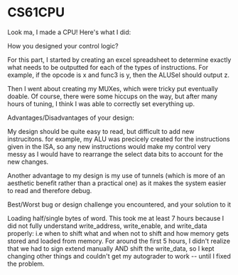 # CS61CPU

Look ma, I made a CPU! Here's what I did:

How you designed your control logic?

For this part, I started by creating an excel spreadsheet to determine exactly what needs to be outputted for each of the types of instructions. For example, if the opcode is x and func3 is y, then the ALUSel should output z.

Then I went about creating my MUXes, which were tricky put eventually doable. Of course, there were some hiccups on the way, but after many hours of tuning, I think I was able to correctly set everything up.

Advantages/Disadvantages of your design:

My design should be quite easy to read, but difficult to add new instrucitons. for example, my ALU was precicely created for the instructions given in the ISA, so any new instructions would make my control very messy as I would have to rearrange the select data bits to account for the new changes.

Another advantage to my design is my use of tunnels (which is more of an aesthetic benefit rather than a practical one) as it makes the system easier to read and therefore debug.

Best/Worst bug or design challenge you encountered, and your solution to it

Loading half/single bytes of word. This took me at least 7 hours because I did not fully understand write_address, write_enable, and write_data properly: i.e when to shift what and when not to shift and how memory gets stored and loaded from memory. For around the first 5 hours, I didn't realize that we had to sign extend manually AND shift the write_data, so I kept changing other things and couldn't get my autograder to work -- until I fixed the problem.
